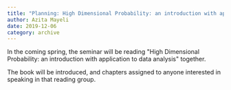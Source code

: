 ```yaml
---
title: "Planning: High Dimensional Probability: an introduction with application to data analysis"
author: Azita Mayeli
date: 2019-12-06
category: archive
---
```


In the coming spring, the seminar will be reading "High Dimensional Probability: an introduction with application to data analysis" together. 

The book will be introduced, and chapters assigned to anyone interested in speaking in that reading group.
